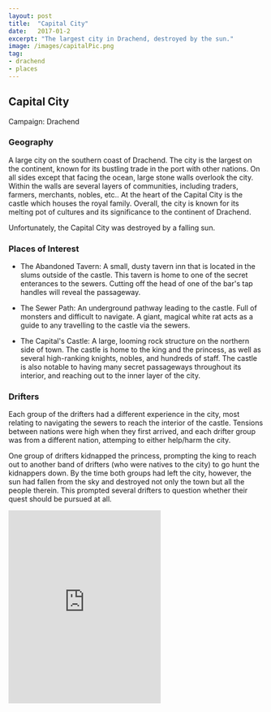 ```yaml
---
layout: post
title:  "Capital City"
date:   2017-01-2
excerpt: "The largest city in Drachend, destroyed by the sun."
image: /images/capitalPic.png
tag:
- drachend
- places 
---
```


## Capital City
Campaign: Drachend

### Geography
A large city on the southern coast of Drachend. The city is the largest on the continent, known for its bustling trade in the port with other nations. On all sides except that facing the ocean, large stone walls overlook the city. Within the walls are several layers of communities, including traders, farmers, merchants, nobles, etc.. At the heart of the Capital City is the castle which houses the royal family. Overall, the city is known for its melting pot of cultures and its significance to the continent of Drachend. 

Unfortunately, the Capital City was destroyed by a falling sun.

### Places of Interest
- The Abandoned Tavern: A small, dusty tavern inn that is located in the slums outside of the castle. This tavern is home to one of the secret enterances to the sewers. Cutting off the head of one of the bar's tap handles will reveal the passageway.

- The Sewer Path: An underground pathway leading to the castle. Full of monsters and difficult to navigate. A giant, magical white rat acts as a guide to any travelling to the castle via the sewers.

- The Capital's Castle: A large, looming rock structure on the northern side of town. The castle is home to the king and the princess, as well as several high-ranking knights, nobles, and hundreds of staff. The castle is also notable to having many secret passageways throughout its interior, and reaching out to the inner layer of the city.

### Drifters
Each group of the drifters had a different experience in the city, most relating to navigating the sewers to reach the interior of the castle. Tensions between nations were high when they first arrived, and each drifter group was from a different nation, attemping to either help/harm the city. 

One group of drifters kidnapped the princess, prompting the king to reach out to another band of drifters (who were natives to the city) to go hunt the kidnappers down. By the time both groups had left the city, however, the sun had fallen from the sky and destroyed not only the town but all the people therein. This prompted several drifters to question whether their quest should be pursued at all.

<iframe src="https://open.spotify.com/embed/user/isittooshortornotavailable/playlist/6wIODD70QvgphnOsFpyCba" width="300" height="380" frameborder="0" allowtransparency="true" allow="encrypted-media"></iframe>
